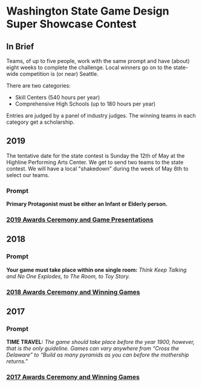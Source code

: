 ---
---

# Washington State Game Design Super Showcase Contest

## In Brief

Teams, of up to five people, work with the same prompt and have (about) eight weeks to complete the challenge. Local winners go on to the state-wide competition is (or near) Seattle.

There are two categories:
* Skill Centers (540 hours per year)
* Comprehensive High Schools (up to 180 hours per year)

Entries are judged by a panel of industry judges. The winning teams in each category get a scholarship.

## 2019

The tentative date for the state contest is Sunday the 12th of May at the Highline Performing Arts Center. We get to send two teams to the state contest. We will have a local "shakedown" during the week of May 6th to select our teams.

### Prompt

**Primary Protagonist must be either an Infant or Elderly person.**

### [2019 Awards Ceremony and Game Presentations][2019]

## 2018

### Prompt

**Your game must take place within one single room:** _Think Keep Talking and No One Explodes, to The Room, to Toy Story._

### [2018 Awards Ceremony and Winning Games][2018]

## 2017

### Prompt

**TIME TRAVEL:** _The game should take place before the year 1900, however, that is the only guideline. Games can vary anywhere from “Cross the Delaware” to “Build as many pyramids as you can before the mothership returns."_

### [2017 Awards Ceremony and Winning Games][2017]

[2017]: http://capitalcomtech.info/2017/05/22/2017-state-game-design-super-showcase-contest/
[2018]: http://capitalcomtech.info/2018/05/21/2018-state-game-design-super-showcase-contest/
[2019]: http://capitalcomtech.info/2019/05/13/2019-state-game-design-super-showcase-contest/




